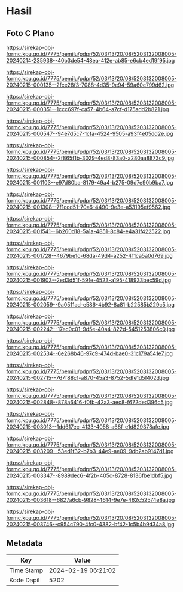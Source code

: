 # Hasil

## Foto C Plano

https://sirekap-obj-formc.kpu.go.id/7775/pemilu/pdpr/52/03/13/20/08/5203132008005-20240214-235938--40b3de54-48ea-412e-ab85-e6cb4ed19f95.jpg

https://sirekap-obj-formc.kpu.go.id/7775/pemilu/pdpr/52/03/13/20/08/5203132008005-20240215-000135--2fce28f3-7088-4d35-9e94-59a60c799d62.jpg

https://sirekap-obj-formc.kpu.go.id/7775/pemilu/pdpr/52/03/13/20/08/5203132008005-20240215-000351--1ccc697f-ca57-4b64-a7cf-d175add2b821.jpg

https://sirekap-obj-formc.kpu.go.id/7775/pemilu/pdpr/52/03/13/20/08/5203132008005-20240215-000547--94e7d5c7-1cfa-4524-9505-a93f4e05dd2e.jpg

https://sirekap-obj-formc.kpu.go.id/7775/pemilu/pdpr/52/03/13/20/08/5203132008005-20240215-000854--2f865f1b-3029-4ed8-83a0-a280aa8873c9.jpg

https://sirekap-obj-formc.kpu.go.id/7775/pemilu/pdpr/52/03/13/20/08/5203132008005-20240215-001103--e97d80ba-8179-49a4-b275-09d7e90b9ba7.jpg

https://sirekap-obj-formc.kpu.go.id/7775/pemilu/pdpr/52/03/13/20/08/5203132008005-20240215-001308--7f1ccd51-70a6-4490-9e3e-a53195ef9562.jpg

https://sirekap-obj-formc.kpu.go.id/7775/pemilu/pdpr/52/03/13/20/08/5203132008005-20240215-001541--6b260d18-5a1a-4851-8c84-e4a31f422522.jpg

https://sirekap-obj-formc.kpu.go.id/7775/pemilu/pdpr/52/03/13/20/08/5203132008005-20240215-001728--4679be1c-68da-49d4-a252-411ca5a0d769.jpg

https://sirekap-obj-formc.kpu.go.id/7775/pemilu/pdpr/52/03/13/20/08/5203132008005-20240215-001903--2ed3d51f-591e-4523-a195-418933bec59d.jpg

https://sirekap-obj-formc.kpu.go.id/7775/pemilu/pdpr/52/03/13/20/08/5203132008005-20240215-002059--9a0511ad-e586-4b92-8a81-b22585b229c5.jpg

https://sirekap-obj-formc.kpu.go.id/7775/pemilu/pdpr/52/03/13/20/08/5203132008005-20240215-002242--17ec0c01-9d5e-40a4-822d-5451253806c0.jpg

https://sirekap-obj-formc.kpu.go.id/7775/pemilu/pdpr/52/03/13/20/08/5203132008005-20240215-002534--6e268b46-97c9-474d-bae0-31c179a541e7.jpg

https://sirekap-obj-formc.kpu.go.id/7775/pemilu/pdpr/52/03/13/20/08/5203132008005-20240215-002715--767f88c1-a870-45a3-8752-5dfe1d5f402d.jpg

https://sirekap-obj-formc.kpu.go.id/7775/pemilu/pdpr/52/03/13/20/08/5203132008005-20240215-002848--878a6416-f0fb-42a3-aec8-f672ded396c5.jpg

https://sirekap-obj-formc.kpu.go.id/7775/pemilu/pdpr/52/03/13/20/08/5203132008005-20240215-003013--1dd617ec-4133-4058-a68f-e1d829378afe.jpg

https://sirekap-obj-formc.kpu.go.id/7775/pemilu/pdpr/52/03/13/20/08/5203132008005-20240215-003209--53ed1f32-b7b3-44e9-ae09-9db2ab9147d1.jpg

https://sirekap-obj-formc.kpu.go.id/7775/pemilu/pdpr/52/03/13/20/08/5203132008005-20240215-003347--8989dec6-4f2b-405c-8728-8136fbe1dbf5.jpg

https://sirekap-obj-formc.kpu.go.id/7775/pemilu/pdpr/52/03/13/20/08/5203132008005-20240215-003618--6827a6cb-9828-4614-9e7e-462c52574e8a.jpg

https://sirekap-obj-formc.kpu.go.id/7775/pemilu/pdpr/52/03/13/20/08/5203132008005-20240215-003746--c954c790-4fc0-4382-bf42-1c5b4b9d34a8.jpg


## Metadata

| Key        | Value               |
| ---------- | ------------------- |
| Time Stamp | 2024-02-19 06:21:02 |
| Kode Dapil | 5202                |



